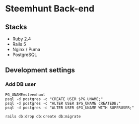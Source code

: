 # Steemhunt Back-end

## Stacks
- Ruby 2.4
- Rails 5
- Nginx / Puma
- PostgreSQL

## Development settings

### Add DB user
```
PG_UNAME=steemhunt
psql -d postgres -c "CREATE USER $PG_UNAME;"
psql -d postgres -c "ALTER USER $PG_UNAME CREATEDB;"
psql -d postgres -c "ALTER USER $PG_UNAME WITH SUPERUSER;"

rails db:drop db:create db:migrate
```
